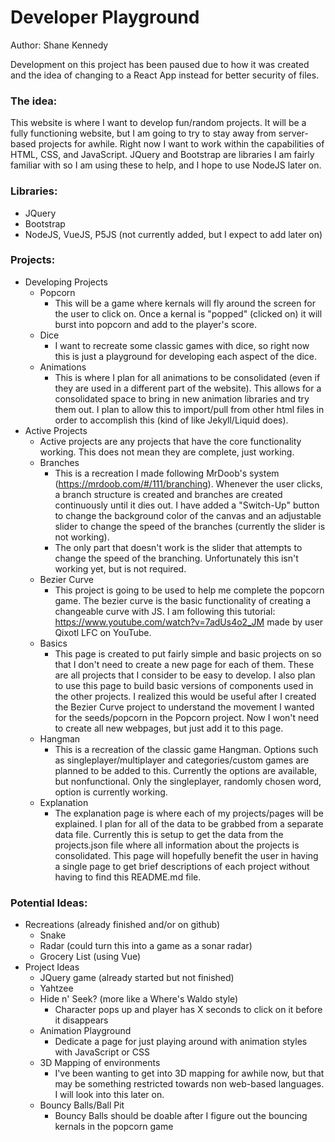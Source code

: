 # Developer Playground

Author: Shane Kennedy

Development on this project has been paused due to how it was created and the idea of changing to a React App instead for better security of files.

### The idea:
This website is where I want to develop fun/random projects. It will be a fully functioning website, but I am going to try to stay away from server-based projects for awhile. Right now I want to work within the capabilities of HTML, CSS, and JavaScript. JQuery and Bootstrap are libraries I am fairly familiar with so I am using these to help, and I hope to use NodeJS later on.
    
### Libraries:
- JQuery
- Bootstrap
- NodeJS, VueJS, P5JS (not currently added, but I expect to add later on)
    
### Projects:
- Developing Projects
    - Popcorn
        - This will be a game where kernals will fly around the screen for the user to click on. Once a kernal is "popped" (clicked on) it will burst into popcorn and add to the player's score.
    - Dice
        - I want to recreate some classic games with dice, so right now this is just a playground for developing each aspect of the dice.
    - Animations
        - This is where I plan for all animations to be consolidated (even if they are used in a different part of the website). This allows for a consolidated space to bring in new animation libraries and try them out. I plan to allow this to import/pull from other html files in order to accomplish this (kind of like Jekyll/Liquid does).
- Active Projects
    - Active projects are any projects that have the core functionality working. This does not mean they are complete, just working.
    - Branches
        - This is a recreation I made following MrDoob's system (https://mrdoob.com/#/111/branching). Whenever the user clicks, a branch structure is created and branches are created continuously until it dies out. I have added a "Switch-Up" button to change the background color of the canvas and an adjustable slider to change the speed of the branches (currently the slider is not working).
        - The only part that doesn't work is the slider that attempts to change the speed of the branching. Unfortunately this isn't working yet, but is not required.
    - Bezier Curve
        - This project is going to be used to help me complete the popcorn game. The bezier curve is the basic functionality of creating a changeable curve with JS. I am following this tutorial: https://www.youtube.com/watch?v=7adUs4o2_JM made by user Qixotl LFC on YouTube.
    - Basics
        - This page is created to put fairly simple and basic projects on so that I don't need to create a new page for each of them. These are all projects that I consider to be easy to develop. I also plan to use this page to build basic versions of components used in the other projects. I realized this would be useful after I created the Bezier Curve project to understand the movement I wanted for the seeds/popcorn in the Popcorn project. Now I won't need to create all new webpages, but just add it to this page.
    - Hangman
        - This is a recreation of the classic game Hangman. Options such as singleplayer/multiplayer and categories/custom games are planned to be added to this. Currently the options are available, but nonfunctional. Only the singleplayer, randomly chosen word, option is currently working.
    - Explanation
        - The explanation page is where each of my projects/pages will be explained. I plan for all of the data to be grabbed from a separate data file. Currently this is setup to get the data from the projects.json file where all information about the projects is consolidated. This page will hopefully benefit the user in having a single page to get brief descriptions of each project without having to find this README.md file.
        
### Potential Ideas:
- Recreations (already finished and/or on github)
    - Snake 
    - Radar (could turn this into a game as a sonar radar)
    - Grocery List (using Vue)
- Project Ideas
    - JQuery game (already started but not finished)
    - Yahtzee
    - Hide n' Seek? (more like a Where's Waldo style)
        - Character pops up and player has X seconds to click on it before it disappears
    - Animation Playground
        - Dedicate a page for just playing around with animation styles with JavaScript or CSS
    - 3D Mapping of environments
        - I've been wanting to get into 3D mapping for awhile now, but that may be something restricted towards non web-based languages. I will look into this later on.
    - Bouncy Balls/Ball Pit
        - Bouncy Balls should be doable after I figure out the bouncing kernals in the popcorn game
